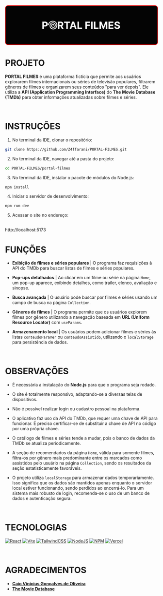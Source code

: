 ![banner](./assets/banner.png)

# PROJETO
**PORTAL FILMES** é uma plataforma fictícia que permite aos usuários explorarem filmes internacionais ou séries de televisão populares, filtrarem gêneros de filmes e organizarem seus conteúdos "para ver depois". Ele utiliza a **API (Application Programming Interface)** do **The Movie Database (TMDb)** para obter informações atualizadas sobre filmes e séries.

<br>    

# INSTRUÇÕES
1. No terminal da IDE, clonar o repositório:
```bash
git clone https://github.com/Z4ffarani/PORTAL-FILMES.git
```

2. No terminal da IDE, navegar até a pasta do projeto:
```bash
cd PORTAL-FILMES/portal-filmes
```

3. No terminal da IDE, instalar o pacote de módulos do Node.js:
```bash
npm install
```

4. Iniciar o servidor de desenvolvimento:
```bash
npm run dev
```

5. Acessar o site no endereço:
<br>
http://localhost:5173

<br>

# FUNÇÕES
- **Exibição de filmes e séries populares** | O programa faz requisições à API do TMDb para buscar listas de filmes e séries populares.
  
- **Pop-ups detalhados** | Ao clicar em um filme ou série na página `Home`, um pop-up aparece, exibindo detalhes, como trailer, elenco, avaliação e sinopse.

- **Busca avançada** | O usuário pode buscar por filmes e séries usando um campo de busca na página `Collection`.
  
- **Gêneros de filmes** | O programa permite que os usuários explorem filmes por gênero utilizando a navegação baseada em **URL (Uniform Resource Locator)** com `useParams`.

- **Armazenamento local** | Os usuários podem adicionar filmes e séries às listas `conteudoParaVer` ou `conteudoAssistido`, utilizando o `localStorage` para persistência de dados.

<br>

# OBSERVAÇÕES
- É necessária a instalação do **Node.js** para que o programa seja rodado.
  
- O site é totalmente responsivo, adaptando-se a diversas telas de dispositivos.

- Não é possível realizar login ou cadastro pessoal na plataforma.

- O aplicativo faz uso da API do TMDb, que requer uma chave de API para funcionar. É preciso certificar-se de substituir a chave de API no código por uma própria chave.

- O catálogo de filmes e séries tende a mudar, pois o banco de dados da TMDb se atualiza periodicamente.

- A seção de recomendados da página `Home`, válida para somente filmes, filtra-os por gênero mais predominante entre os marcados como assistidos pelo usuário na página `Collection`, sendo os resultados da seção estatisticamente favoráveis.

- O projeto utiliza `localStorage` para armazenar dados temporariamente. Isso significa que os dados são mantidos apenas enquanto o servidor local estiver funcionando, sendo perdidos ao encerrá-lo. Para um sistema mais robusto de login, recomenda-se o uso de um banco de dados e autenticação segura.

<br>

# TECNOLOGIAS
[![React](https://img.shields.io/badge/react-%2320232a.svg?style=for-the-badge&logo=react&logoColor=%2361DAFB)](https://react.dev)
[![Vite](https://img.shields.io/badge/vite-%23646CFF.svg?style=for-the-badge&logo=vite&logoColor=white)](https://vitejs.dev)
[![TailwindCSS](https://img.shields.io/badge/tailwindcss-%2338B2AC.svg?style=for-the-badge&logo=tailwind-css&logoColor=white)](https://tailwindcss.com/docs/installation)
[![NodeJS](https://img.shields.io/badge/node.js-6DA55F?style=for-the-badge&logo=node.js&logoColor=white)](https://nodejs.org/en/download/source-code)
[![NPM](https://img.shields.io/badge/NPM-%23CB3837.svg?style=for-the-badge&logo=npm&logoColor=white)](https://www.npmjs.com/package/react-router-dom)
[![Vercel](https://img.shields.io/badge/vercel-%23000000.svg?style=for-the-badge&logo=vercel&logoColor=white)](https://vercel.com/)

<br>

# AGRADECIMENTOS
- **[Caio Vinícius Gonçalves de Oliveira](https://github.com/caiooliveira-tech)**
- **[The Movie Database](https://www.themoviedb.org)**

